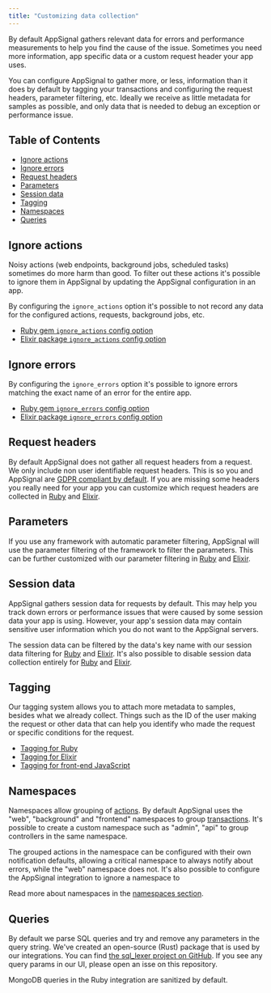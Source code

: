 ```yaml
---
title: "Customizing data collection"
---
```


By default AppSignal gathers relevant data for errors and performance measurements to help you find the cause of the issue. Sometimes you need more information, app specific data or a custom request header your app uses.

You can configure AppSignal to gather more, or less, information than it does by default by tagging your transactions and configuring the request headers, parameter filtering, etc. Ideally we receive as little metadata for samples as possible, and only data that is needed to debug an exception or performance issue.


## Table of Contents

- [Ignore actions](#ignore-actions)
- [Ignore errors](#ignore-errors)
- [Request headers](#request-headers)
- [Parameters](#parameters)
- [Session data](#session-data)
- [Tagging](#tagging)
- [Namespaces](#namespaces)
- [Queries](#queries)

## Ignore actions

Noisy actions (web endpoints, background jobs, scheduled tasks) sometimes do more harm than good. To filter out these actions it's possible to ignore them in AppSignal by updating the AppSignal configuration in an app.

By configuring the `ignore_actions` option it's possible to not record any data for the configured actions, requests, background jobs, etc.

- [Ruby gem `ignore_actions` config option](/ruby/configuration/ignore-actions.html)
- [Elixir package `ignore_actions` config option](/elixir/configuration/ignore-actions.html)

## Ignore errors

By configuring the `ignore_errors` option it's possible to ignore errors matching the exact name of an error for the entire app.

- [Ruby gem `ignore_errors` config option](/ruby/configuration/ignore-errors.html)
- [Elixir package `ignore_errors` config option](/elixir/configuration/ignore-errors.html)

## Request headers

By default AppSignal does not gather all request headers from a request. We only include non user identifiable request headers. This is so you and AppSignal are [GDPR compliant by default](/appsignal/gdpr.html#allowed-request-headers-only). If you are missing some headers you really need for your app you can customize which request headers are collected in [Ruby](/ruby/configuration/options.html#option-request_headers) and [Elixir](/elixir/configuration/options.html#option-request_headers).

## Parameters

If you use any framework with automatic parameter filtering, AppSignal will use the parameter filtering of the framework to filter the parameters. This can be further customized with our parameter filtering in [Ruby](/ruby/configuration/parameter-filtering.html) and [Elixir](/elixir/configuration/parameter-filtering.html).

## Session data

AppSignal gathers session data for requests by default. This may help you track down errors or performance issues that were caused by some session data your app is using. However, your app's session data may contain sensitive user information which you do not want to the AppSignal servers.

The session data can be filtered by the data's key name with our session data filtering for [Ruby](/ruby/configuration/session-data-filtering.html) and [Elixir](/elixir/configuration/session-data-filtering.html). It's also possible to disable session data collection entirely for [Ruby](/ruby/configuration/session-data-filtering.html#skip-sending-session-data) and [Elixir](/elixir/configuration/session-data-filtering.html#skip-sending-session-data).

## Tagging

Our tagging system allows you to attach more metadata to samples, besides what we already collect. Things such as the ID of the user making the request or other data that can help you identify who made the request or specific conditions for the request.


* [Tagging for Ruby](/ruby/instrumentation/tagging.html)
* [Tagging for Elixir](/elixir/instrumentation/tagging.html)
* [Tagging for front-end JavaScript](/front-end/span.html#span-settags-tags-object)


## Namespaces

Namespaces allow grouping of [actions](/appsignal/terminology.html#actions). By default AppSignal uses the "web", "background" and "frontend" namespaces to group [transactions](/appsignal/terminology.html#transactions). It's possible to create a custom namespace such as "admin", "api" to group controllers in the same namespace.

The grouped actions in the namespace can be configured with their own notification defaults, allowing a critical namespace to always notify about errors, while the "web" namespace does not. It's also possible to configure the AppSignal integration to ignore a namespace to

Read more about namespaces in the [namespaces section](/application/namespaces.html).

## Queries

By default we parse SQL queries and try and remove any parameters in the query string. We've created an open-source (Rust) package that is used by our integrations. You can find [the sql_lexer project on GitHub](https://github.com/appsignal/sql_lexer). If you see any query params in our UI, please open an isse on this repository.

MongoDB queries in the Ruby integration are sanitized by default.
